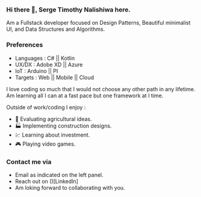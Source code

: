 ### Hi there 👋, Serge Timothy Nalishiwa here.

Am a Fullstack developer focused on Design Patterns, Beautiful minimalist UI, and Data Structures and Algorithms.

### Preferences
- Languages : C# ||  Kotlin
- UX/DX : Adobe XD || Azure
- IoT : Arduino || PI
- Targets : Web || Mobile || Cloud

I love coding so much that I would not choose any other path in any lifetime. Am learning all I can at a fast pace but one framework at I time.

Outside of work/coding I enjoy :

- :corn: Evaluating agricultural ideas.
- :factory: Implementing construction designs.
- :chart: Learning about investment.
- :video_game: Playing video games.


### Contact me via
- Email as indicated on the left panel.
- Reach out on ()[LinkedIn]
- Am loking forward to collaborating with you.
